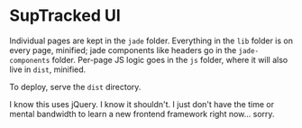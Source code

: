 # SupTracked UI

Individual pages are kept in the `jade` folder. Everything in the `lib` folder is on every page, minified; jade components like headers go in the `jade-components` folder. Per-page JS logic goes in the `js` folder, where it will also live in `dist`, minified.

To deploy, serve the `dist` directory.

I know this uses jQuery. I know it shouldn't. I just don't have the time or mental bandwidth to learn a new frontend framework right now... sorry.
